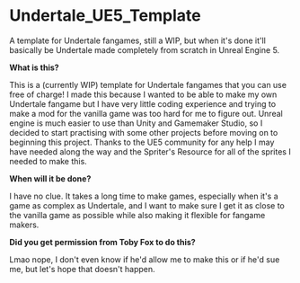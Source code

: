 # Undertale_UE5_Template
A template for Undertale fangames, still a WIP, but when it's done it'll basically be Undertale made completely from scratch in Unreal Engine 5.

**What is this?**

This is a (currently WIP) template for Undertale fangames that you can use free of charge! I made this because I wanted to be able to make my own Undertale fangame but I have very little coding experience and trying to make a mod for the vanilla game was too hard for me to figure out. Unreal engine is much easier to use than Unity and Gamemaker Studio, so I decided to start practising with some other projects before moving on to beginning this project. Thanks to the UE5 community for any help I may have needed along the way and the Spriter's Resource for all of the sprites I needed to make this.

**When will it be done?**

I have no clue. It takes a long time to make games, especially when it's a game as complex as Undertale, and I want to make sure I get it as close to the vanilla game as possible while also making it flexible for fangame makers.

**Did you get permission from Toby Fox to do this?**

Lmao nope, I don't even know if he'd allow me to make this or if he'd sue me, but let's hope that doesn't happen.
